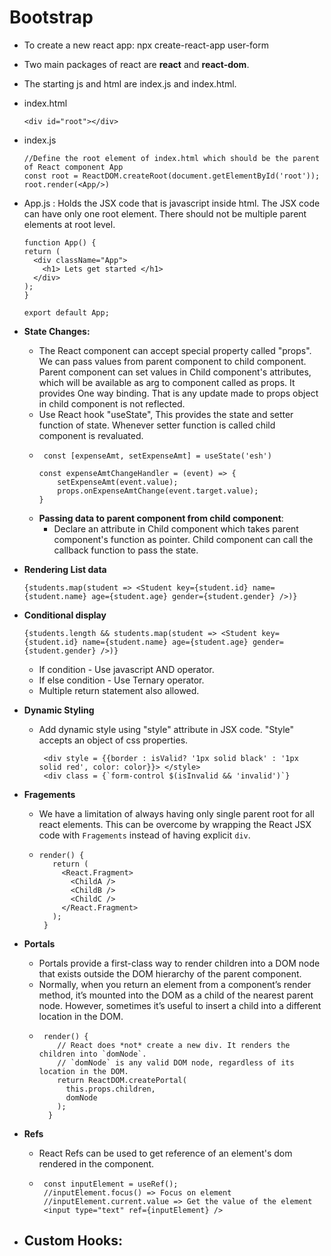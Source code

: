 # Bootstrap
- To create a new react app: npx create-react-app user-form
- Two main packages of react are **react** and **react-dom**.
- The starting js and html are index.js and index.html.
- index.html
  ```
  <div id="root"></div>
  ```
- index.js
  ```
  //Define the root element of index.html which should be the parent of React component App
  const root = ReactDOM.createRoot(document.getElementById('root'));
  root.render(<App/>)
  ```
- App.js : Holds the JSX code that is javascript inside html. The JSX code can have only one root element. There should not be multiple parent elements at root level.
  ```
  function App() {
  return (
    <div className="App">
      <h1> Lets get started </h1>
    </div>
  );
  }

  export default App;
  ```
  
- **State Changes:**
  - The React component can accept special property called "props". We can pass values from parent component to child component. Parent component can set values in Child component's attributes, which will be available as arg to component called as props. It provides One way binding. That is any update made to props object in child component is not reflected.
  - Use React hook "useState", This provides the state and setter function of state. Whenever setter function is called child component is revaluated.
  - ```
     const [expenseAmt, setExpenseAmt] = useState('esh')

    const expenseAmtChangeHandler = (event) => {
        setExpenseAmt(event.value);
        props.onExpenseAmtChange(event.target.value);
    }
    ```
  - **Passing data to parent component from child component**:   
    - Declare an attribute in Child component which takes parent component's function as pointer. Child component can call the callback function to pass the state.


- **Rendering List data** 
   ```
   {students.map(student => <Student key={student.id} name={student.name} age={student.age} gender={student.gender} />)}
   ```
- **Conditional display**
  ```
  {students.length && students.map(student => <Student key={student.id} name={student.name} age={student.age} gender={student.gender} />)}
  ```
  - If condition - Use javascript AND operator.
  - If else condition - Use Ternary operator.
  - Multiple return statement also allowed.

- **Dynamic Styling**
  - Add dynamic style using "style" attribute in JSX code. "Style" accepts an object of css properties.
    ```
     <div style = {{border : isValid? '1px solid black' : '1px solid red', color: color}}> </style>
     <div class = {`form-control $(isInvalid && 'invalid')`}
    ``` 
- **Fragements**
  -  We have a limitation of always having only single parent root for all react elements.  This can be overcome by wrapping the React JSX code with  `Fragements` instead of having explicit `div`.
  -  ```
     render() {
        return (
          <React.Fragment>
            <ChildA />
            <ChildB />
            <ChildC />
          </React.Fragment>
        );
      }
     ```
- **Portals** 
  - Portals provide a first-class way to render children into a DOM node that exists outside the DOM hierarchy of the parent component.
  - Normally, when you return an element from a component’s render method, it’s mounted into the DOM as a child of the nearest parent node. However, sometimes it’s useful to insert a child into a different location in the DOM.    
  - ```
     render() {
        // React does *not* create a new div. It renders the children into `domNode`.
        // `domNode` is any valid DOM node, regardless of its location in the DOM.
        return ReactDOM.createPortal(
          this.props.children,
          domNode
        );
      }
    ```
- **Refs**
  - React Refs can be used to get reference of an element's dom rendered in the component.
  - ```
     const inputElement = useRef();
     //inputElement.focus() => Focus on element
     //inputElement.current.value => Get the value of the element
     <input type="text" ref={inputElement} />
    ```  
- **Custom Hooks**:
   -      
    
     
    

  
  
  
